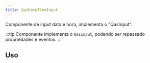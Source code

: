 ```yaml
---
title: QasDateTimeInput
---
```


Componente de input data e hora, implementa o "QasInput".

<doc-api file="date-time-input/QasDateTimeInput" name="QasDateTimeInput" />

:::tip
Componente implementa o `QasInput`, podendo ser repassado propriedades e eventos.
:::

## Uso

<doc-example file="QasDateTimeInput/Basic" title="Básico" />
<doc-example file="QasDateTimeInput/DateAndISO" title="Somente data e ISO" />
<doc-example file="QasDateTimeInput/ExDisableAndReadonly" title="Desabilitado e readonly" />
